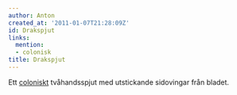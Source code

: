 ```yaml
---
author: Anton
created_at: '2011-01-07T21:28:09Z'
id: Drakspjut
links:
  mention:
  - colonisk
title: Drakspjut
---
```


Ett [coloniskt] tvåhandsspjut med utstickande sidovingar från bladet.

  [coloniskt]: colonisk
